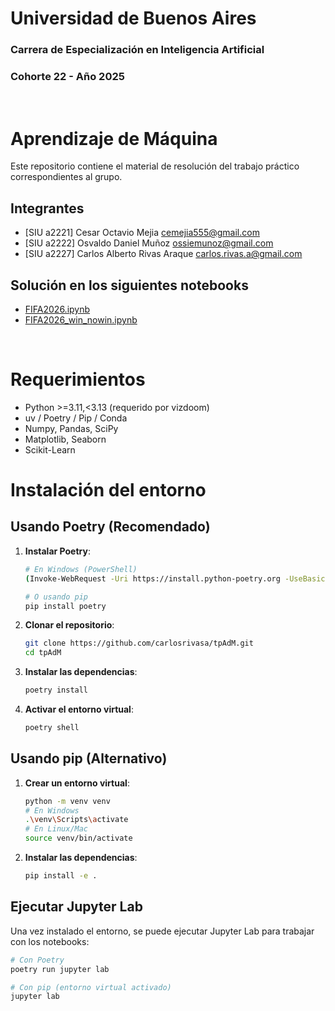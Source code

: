 # Universidad de Buenos Aires
### Carrera de Especialización en Inteligencia Artificial
### Cohorte 22 - Año 2025

<br>

# Aprendizaje de Máquina
Este repositorio contiene el material de resolución del trabajo práctico correspondientes al grupo.

## Integrantes
- [SIU a2221] Cesar Octavio Mejia <cemejia555@gmail.com>
- [SIU a2222] Osvaldo Daniel Muñoz <ossiemunoz@gmail.com>
- [SIU a2227] Carlos Alberto Rivas Araque <carlos.rivas.a@gmail.com>

## Solución en los siguientes notebooks
- [FIFA2026.ipynb](FIFA2026.ipynb)
- [FIFA2026_win_nowin.ipynb](FIFA2026_win_nowin.ipynb)

<br>

# Requerimientos
- Python >=3.11,<3.13 (requerido por vizdoom)
- uv / Poetry / Pip / Conda
- Numpy, Pandas, SciPy
- Matplotlib, Seaborn
- Scikit-Learn

# Instalación del entorno

## Usando Poetry (Recomendado)

1. **Instalar Poetry**:
   ```bash
   # En Windows (PowerShell)
   (Invoke-WebRequest -Uri https://install.python-poetry.org -UseBasicParsing).Content | python -
   
   # O usando pip
   pip install poetry
   ```

2. **Clonar el repositorio**:
   ```bash
   git clone https://github.com/carlosrivasa/tpAdM.git
   cd tpAdM
   ```

3. **Instalar las dependencias**:
   ```bash
   poetry install
   ```

4. **Activar el entorno virtual**:
   ```bash
   poetry shell
   ```

## Usando pip (Alternativo)

1. **Crear un entorno virtual**:
   ```bash
   python -m venv venv
   # En Windows
   .\venv\Scripts\activate
   # En Linux/Mac
   source venv/bin/activate
   ```

2. **Instalar las dependencias**:
   ```bash
   pip install -e .
   ```

## Ejecutar Jupyter Lab

Una vez instalado el entorno, se puede ejecutar Jupyter Lab para trabajar con los notebooks:

```bash
# Con Poetry
poetry run jupyter lab

# Con pip (entorno virtual activado)
jupyter lab
```
